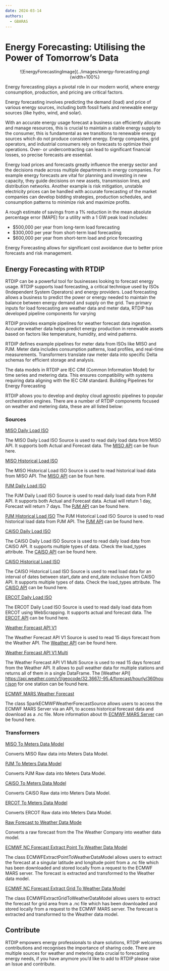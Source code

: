 ```yaml
---
date: 2024-03-14
authors:
  - GBARAS
---
```


# Energy Forecasting: Utilising the Power of Tomorrow’s Data

<center> ![EnergyForecastingImage](../images/energy-forecasting.png){width=100%} </center>


Energy forecasting plays a pivotal role in our modern world, where energy consumption, production, and pricing are critical factors. 

Energy forecasting involves predicting the demand (load) and price of various energy sources, including both fossil fuels and renewable energy sources (like hydro, wind, and solar).

With an accurate energy usage forecast a business can efficiently allocate and manage resources, this is crucial to maintain a stable energy supply to the consumer, this is fundamental as we transitions to renewable energy sources which do not produce consistent energy. Energy companies, grid operators, and industrial consumers rely on forecasts to optimize their operations. Over- or undercontracting can lead to significant financial losses, so precise forecasts are essential.

Energy load prices and forecasts greatly influence the energy sector and the decisions made across multiple departments in energy companies.  For example energy forecasts are vital for planning and investing in new capacity, they guide decisions on new assets,  transmission lines, and distribution networks. Another example is risk mitigation, unstable electricity prices can be handled with accurate forecasting of the market companies can develop bidding strategies, production schedules, and consumption patterns to minimize risk and maximize profits.

A rough estimate of savings from a 1% reduction in the mean absolute percentage error (MAPE) for a utility with a 1 GW peak load includes: 

-	$500,000 per year from long-term load forecasting
-	$300,000 per year from short-term load forecasting
-	$600,000 per year from short-term load and price forecasting

Energy Forecasting allows for significant cost avoidance due to better price forecasts and risk management.

## Energy Forecasting with RTDIP

RTDIP can be a powerful tool for businesses looking to forecast energy usage. RTDIP supports load forecasting, a critical technique used by ISOs (Independent System Operators) and energy providers. Load forecasting allows a business to predict the power or energy needed to maintain the balance between energy demand and supply on the grid. Two primary inputs for load forecasting are weather data and meter data, RTDIP has developed pipeline components for varying 

RTDIP provides example pipelines for weather forecast data ingestion. Accurate weather data helps predict energy production in renewable assets based on factors like temperature, humidity, and wind patterns.

RTDIP defines example pipelines for meter data from ISOs like MISO and PJM. Meter data includes consumption patterns, load profiles, and real-time measurements. Transformers translate raw meter data into specific Delta schemas for efficient storage and analysis.

The data models in RTDIP are IEC CIM (Common Information Model) for time series and metering data. This ensures compatibility with systems requiring data aligning with the IEC CIM standard.
Building Pipelines for Energy Forecasting

RTDIP allows you to develop and deploy cloud agnostic pipelines to popular orchestration engines. There are a number of RTDIP components focused on weather and metering data, these are all listed below:

### Sources

[MISO Daily Load ISO](https://www.rtdip.io/sdk/code-reference/pipelines/sources/spark/iso/miso_daily_load_iso/)

The MISO Daily Load ISO Source is used to read daily load data from MISO API. It supports both Actual and Forecast data. The [MISO API](https://docs.misoenergy.org/marketreports/) can be foun here.

[MISO Historical Load ISO](https://www.rtdip.io/sdk/code-reference/pipelines/sources/spark/iso/miso_historical_load_iso/)

The MISO Historical Load ISO Source is used to read historical load data from MISO API. The [MISO API](https://docs.misoenergy.org/marketreports/) can be foun here.

[PJM Daily Load ISO](https://www.rtdip.io/sdk/code-reference/pipelines/sources/spark/iso/pjm_daily_load_iso/)	

The PJM Daily Load ISO Source is used to read daily load data from PJM API. It supports both Actual and Forecast data. Actual will return 1 day, Forecast will return 7 days. The [PJM API](https://api.pjm.com/api/v1/) can be found here. 

[PJM Historical Load ISO](https://www.rtdip.io/sdk/code-reference/pipelines/sources/spark/iso/pjm_historical_load_iso/)
The PJM Historical Load ISO Source is used to read historical load data from PJM API. The [PJM API](https://api.pjm.com/api/v1/) can be found here. 

[CAISO Daily Load ISO](https://www.rtdip.io/sdk/code-reference/pipelines/sources/spark/iso/caiso_daily_load_iso/)

The CAISO Daily Load ISO Source is used to read daily load data from CAISO API. It supports multiple types of data. Check the load_types attribute. The [CAISO API](http://oasis.caiso.com/oasisapi) can be found here. 

[CAISO Historical Load ISO](https://www.rtdip.io/sdk/code-reference/pipelines/sources/spark/iso/caiso_historical_load_iso/)

The CAISO Historical Load ISO Source is used to read load data for an interval of dates between start_date and end_date inclusive from CAISO API. It supports multiple types of data. Check the load_types attribute. The [CAISO API](http://oasis.caiso.com/oasisapi) can be found here. 

[ERCOT Daily Load ISO](https://www.rtdip.io/sdk/code-reference/pipelines/sources/spark/iso/ercot_daily_load_iso/)

The ERCOT Daily Load ISO Source is used to read daily load data from ERCOT using WebScrapping. It supports actual and forecast data. The [ERCOT API](https://mis.ercot.com) can be found here. 

[Weather Forecast API V1](https://www.rtdip.io/sdk/code-reference/pipelines/sources/spark/the_weather_company/weather_forecast_api_v1/)		

The Weather Forecast API V1 Source is used to read 15 days forecast from the Weather API. The [Weather API](https://api.weather.com/v1/geocode/32.3667/-95.4/forecast/hourly/360hour.json) can be found here.

[Weather Forecast API V1 Multi](https://www.rtdip.io/sdk/code-reference/pipelines/sources/spark/the_weather_company/weather_forecast_api_v1_multi/)	

The Weather Forecast API V1 Multi Source is used to read 15 days forecast from the Weather API. It allows to pull weather data for multiple stations and returns all of them in a single DataFrame. The [Weather API] https://api.weather.com/v1/geocode/32.3667/-95.4/forecast/hourly/360hour.json for one station can be found here.

[ECMWF MARS Weather Forecast](https://www.rtdip.io/sdk/code-reference/pipelines/sources/spark/ecmwf/weather_forecast/)

The class SparkECMWFWeatherForecastSource allows users to access the ECMWF MARS Server via an API, to access historical forecast data and download as a .nc file. More information about th [ECMWF MARS Server](https://confluence.ecmwf.int/display/UDOC/MARS+user+documentation) can be found here.


### Transformers

[MISO To Meters Data Model](https://www.rtdip.io/sdk/code-reference/pipelines/transformers/spark/iso/miso_to_mdm/)

Converts MISO Raw data into Meters Data Model.

[PJM To Meters Data Model](https://www.rtdip.io/sdk/code-reference/pipelines/transformers/spark/iso/pjm_to_mdm/)

Converts PJM Raw data into Meters Data Model.

[CAISO To Meters Data Model](https://www.rtdip.io/sdk/code-reference/pipelines/transformers/spark/iso/caiso_to_mdm/)

Converts CAISO Raw data into Meters Data Model.

[ERCOT To Meters Data Model](https://www.rtdip.io/sdk/code-reference/pipelines/transformers/spark/iso/ercot_to_mdm/)

Converts ERCOT Raw data into Meters Data Model.

[Raw Forecast to Weather Data Mode](https://www.rtdip.io/sdk/code-reference/pipelines/transformers/spark/the_weather_company/raw_forecast_to_weather_data_model/)

Converts a raw forecast from the The Weather Company into weather data model.

[ECMWF NC Forecast Extract Point To Weather Data Model](https://www.rtdip.io/sdk/code-reference/pipelines/transformers/spark/ecmwf/nc_extractpoint_to_weather_data_model/)

The class ECMWFExtractPointToWeatherDataModel allows users to extract the forecast at a singular latitude and longitude point from a .nc file which has been downloaded and stored locally from a request to the ECMWF MARS server. The forecast is extracted and transformed to the Weather data model.

[ECMWF NC Forecast Extract Grid To Weather Data Model](https://www.rtdip.io/sdk/code-reference/pipelines/transformers/spark/ecmwf/nc_extractgrid_to_weather_data_model/)

The class ECMWFExtractGridToWeatherDataModel allows users to extract the forecast for grid area from a .nc file which has been downloaded and stored locally from a request to the ECMWF MARS server. The forecast is extracted and transformed to the Weather data model.


## Contribute 

RTDIP empowers energy professionals to share solutions, RTDIP welcomes contributions and recognises the importance of sharing code. There are multiple sources for weather and metering data crucial to forecasting energy needs, if you have anymore you’d like to add to RTDIP please raise an Issue and contribute.
 
